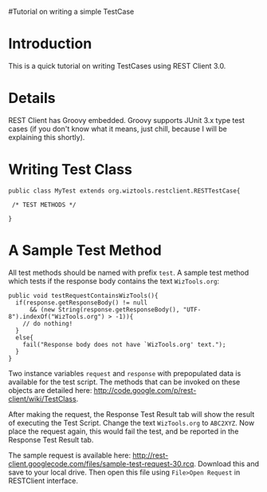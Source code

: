 #Tutorial on writing a simple TestCase

# Introduction #

This is a quick tutorial on writing TestCases using REST Client 3.0.

# Details #

REST Client has Groovy embedded. Groovy supports JUnit 3.x type test cases (if you don't know what it means, just chill, because I will be explaining this shortly).

# Writing Test Class #

```
public class MyTest extends org.wiztools.restclient.RESTTestCase{

 /* TEST METHODS */

}
```

# A Sample Test Method #

All test methods should be named with prefix `test`. A sample test method which tests if the response body contains the text `WizTools.org`:

```
public void testRequestContainsWizTools(){
  if(response.getResponseBody() != null
      && (new String(response.getResponseBody(), "UTF-8").indexOf("WizTools.org") > -1)){
    // do nothing!
  }
  else{
    fail("Response body does not have `WizTools.org' text.");
  }
}
```

Two instance variables `request` and `response` with prepopulated data is available for the test script. The methods that can be invoked on these objects are detailed here: http://code.google.com/p/rest-client/wiki/TestClass.

After making the request, the Response Test Result tab will show the result of executing the Test Script. Change the text `WizTools.org` to `ABC2XYZ`. Now place the request again, this would fail the test, and be reported in the Response Test Result tab.

The sample request is available here: http://rest-client.googlecode.com/files/sample-test-request-30.rcq. Download this and save to your local drive. Then open this file using `File>Open Request` in RESTClient interface.